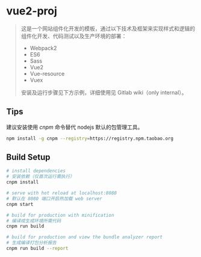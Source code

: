 # vue2-proj

> 这是一个网站组件化开发的模板，通过以下技术及框架来实现样式和逻辑的组件化开发、代码测试以及生产环境的部署：
> - Webpack2
> - ES6
> - Sass
> - Vue2
> - Vue-resource
> - Vuex
>
> 安装及运行步骤见下方示例，详细使用见 Gitlab wiki（only internal）。

## Tips
建议安装使用 _cnpm_ 命令替代 nodejs 默认的包管理工具。
``` bash
npm install -g cnpm --registry=https://registry.npm.taobao.org
```

## Build Setup

``` bash
# install dependencies
# 安装依赖（仅首次运行需执行）
cnpm install

# serve with hot reload at localhost:8080
# 默认在 8080 端口开启热加载 web server
cnpm start

# build for production with minification
# 编译成生成环境所需代码
cnpm run build

# build for production and view the bundle analyzer report
# 生成编译打包分析报告
cnpm run build --report
```
